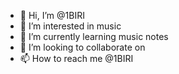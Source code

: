 - 👋 Hi, I’m @1BIRI
- 👀 I’m interested in music
- 🌱 I’m currently learning music notes
- 💞️ I’m looking to collaborate on 
- 📫 How to reach me @1BIRI 
<!---
1BIRI/1BIRI is a ✨ special ✨ repository because its `README.md` (this file) appears on your GitHub profile.
You can click the Preview link to take a look at your changes.
--->
